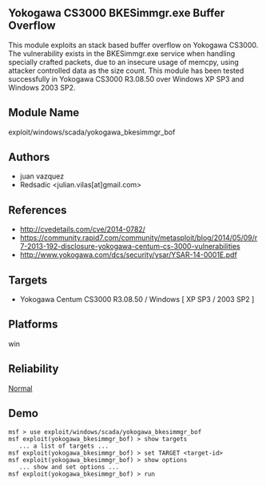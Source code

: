 ## Yokogawa CS3000 BKESimmgr.exe Buffer Overflow

This module exploits an stack based buffer overflow on 
Yokogawa CS3000. The vulnerability exists in the 
BKESimmgr.exe service when handling specially crafted 
packets, due to an insecure usage of memcpy, using attacker 
controlled data as the size count. This module has been 
tested successfully in Yokogawa CS3000 R3.08.50 over Windows 
XP SP3 and Windows 2003 SP2.


## Module Name
exploit/windows/scada/yokogawa_bkesimmgr_bof

## Authors
* juan vazquez
* Redsadic <julian.vilas[at]gmail.com>


## References
* http://cvedetails.com/cve/2014-0782/
* https://community.rapid7.com/community/metasploit/blog/2014/05/09/r7-2013-192-disclosure-yokogawa-centum-cs-3000-vulnerabilities
* http://www.yokogawa.com/dcs/security/ysar/YSAR-14-0001E.pdf



## Targets
* Yokogawa Centum CS3000 R3.08.50 / Windows [ XP SP3 / 2003 SP2 ]


## Platforms
win

## Reliability
[Normal](https://github.com/rapid7/metasploit-framework/wiki/Exploit-Ranking)

## Demo

```
msf > use exploit/windows/scada/yokogawa_bkesimmgr_bof
msf exploit(yokogawa_bkesimmgr_bof) > show targets
   ... a list of targets ...
msf exploit(yokogawa_bkesimmgr_bof) > set TARGET <target-id>
msf exploit(yokogawa_bkesimmgr_bof) > show options
   ... show and set options ...
msf exploit(yokogawa_bkesimmgr_bof) > run
```
    
    